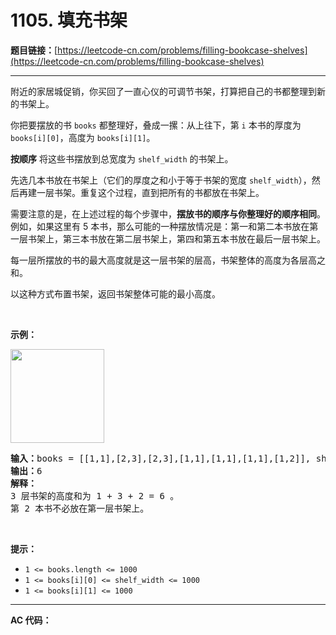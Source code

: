 # 1105. 填充书架

**题目链接：**[https://leetcode-cn.com/problems/filling-bookcase-shelves](https://leetcode-cn.com/problems/filling-bookcase-shelves)

---

<div class="content__1Y2H">
 <div class="notranslate">
  <p>附近的家居城促销，你买回了一直心仪的可调节书架，打算把自己的书都整理到新的书架上。</p> 
  <p>你把要摆放的书 <code>books</code>&nbsp;都整理好，叠成一摞：从上往下，第 <code>i</code>&nbsp;本书的厚度为 <code>books[i][0]</code>，高度为 <code>books[i][1]</code>。</p> 
  <p><strong>按顺序</strong>&nbsp;将这些书摆放到总宽度为&nbsp;<code>shelf_width</code> 的书架上。</p> 
  <p>先选几本书放在书架上（它们的厚度之和小于等于书架的宽度 <code>shelf_width</code>），然后再建一层书架。重复这个过程，直到把所有的书都放在书架上。</p> 
  <p>需要注意的是，在上述过程的每个步骤中，<strong>摆放书的顺序与你整理好的顺序相同</strong>。 例如，如果这里有 5 本书，那么可能的一种摆放情况是：第一和第二本书放在第一层书架上，第三本书放在第二层书架上，第四和第五本书放在最后一层书架上。</p> 
  <p>每一层所摆放的书的最大高度就是这一层书架的层高，书架整体的高度为各层高之和。</p> 
  <p>以这种方式布置书架，返回书架整体可能的最小高度。</p> 
  <p>&nbsp;</p> 
  <p><strong>示例：</strong></p> 
  <p><img style="width: 150px;" src="../aliyun-lc-upload/uploads/2019/06/28/shelves.png" alt=""></p> 
  <pre class="language-text"><strong>输入：</strong>books = [[1,1],[2,3],[2,3],[1,1],[1,1],[1,1],[1,2]], shelf_width = 4
<strong>输出：</strong>6
<strong>解释：</strong>
3 层书架的高度和为 1 + 3 + 2 = 6 。
第 2 本书不必放在第一层书架上。
</pre> 
  <p>&nbsp;</p> 
  <p><strong>提示：</strong></p> 
  <ul> 
   <li><code>1 &lt;= books.length &lt;= 1000</code></li> 
   <li><code>1 &lt;= books[i][0] &lt;= shelf_width &lt;= 1000</code></li> 
   <li><code>1 &lt;= books[i][1] &lt;= 1000</code></li> 
  </ul> 
 </div>
</div>

---

**AC 代码：**

```java

```